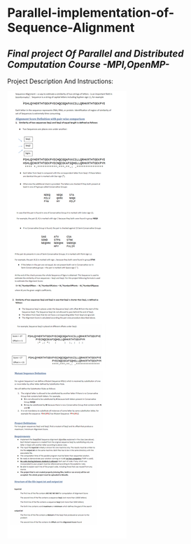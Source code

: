 # Parallel-implementation-of-Sequence-Alignment
## _Final project Of Parallel and Distributed Computation Course -MPI,OpenMP-_

Project Description And Instructions:


![alt text](/paralel_readme.png?raw=true)
